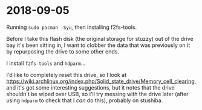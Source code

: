 # 2018-09-05

Running `sudo pacman -Syu`, then installing f2fs-tools.

Before I take this flash disk (the original storage for stuzzy) out of the drive bay it's been sitting in, I want to clobber the data that was previously on it by repurposing the drive to some other ends.

I install `f2fs-tools` and `hdparm`...

I'd like to completely reset this drive, so I look at https://wiki.archlinux.org/index.php/Solid_state_drive/Memory_cell_clearing, and it's got some interesting suggestions, but it notes that the drive shouldn't be wiped over USB, so I'll try messing with the drive later (after using `hdparm` to check that I *can* do this), probably on stushiba.
